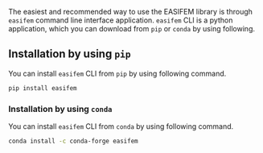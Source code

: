 The easiest and recommended way to use the EASIFEM library is through `easifem` command line interface application. `easifem` CLI is a python application, which you can download from `pip` or `conda` by using following.

## Installation by using `pip`

You can install `easifem` CLI from `pip` by using following command.

```bash
pip install easifem
```

### Installation by using `conda`

You can install `easifem` CLI from `conda` by using following command.

```bash
conda install -c conda-forge easifem
```


